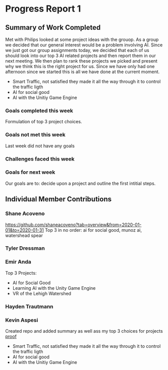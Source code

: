# Progress Report 1
## Summary of Work Completed
Met with Philips looked at some project ideas with the grouop.  As a group we decided that our general interest would be a problem involving AI.  Since we just got our group assignments today, we decided that each of us should look into our top 3 AI related projects and then report them in our next meeting.  We then plan to rank these projects we picked and present why we think this is the right project for us.  Since we have only had one afternoon since we started this is all we have done at the current moment.  

- Smart Traffic, not satisfied they made it all the way through it to control the traffic ligth 
- AI for social good
- AI with the Unitiy Game Engine 

### Goals completed this week
Formulation of top 3 project choices.

### Goals not met this week 
Last week did not have any goals

### Challenges faced this week

### Goals for next week
Our goals are to: decide upon a project and outline the first intitial steps.

## Individual Member Contributions

### Shane Acoveno
https://github.com/shaneacoveno?tab=overview&from=2020-01-01&to=2020-01-31 
Top 3 in no order:
ai for social good,
munoz ai,
watershead spear

### Tyler Dressman

### Emir Anda
Top 3 Projects:
- AI for Social Good
- Learning AI with the Unity Game Engine
- VR of the Lehigh Watershed 

### Hayden Trautmann

### Kevin Aspesi
Created repo and added summary as well ass my top 3 choices for projects [proof](https://github.com/kaspesi/cse280/commit/267493c9aed266e9a8df869a89fef86100969009)
- Smart Traffic, not satisfied they made it all the way through it to control the traffic ligth
- AI for social good
- AI with the Unitiy Game Engine
